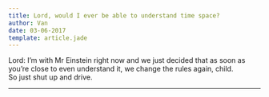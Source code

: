 ```yaml
---
title: Lord, would I ever be able to understand time space?
author: Van
date: 03-06-2017
template: article.jade
---
```


Lord: I’m with Mr Einstein right now and we just decided that as soon as you’re close to even understand it, we change the rules again, child. <br> So just shut up and drive.

---







